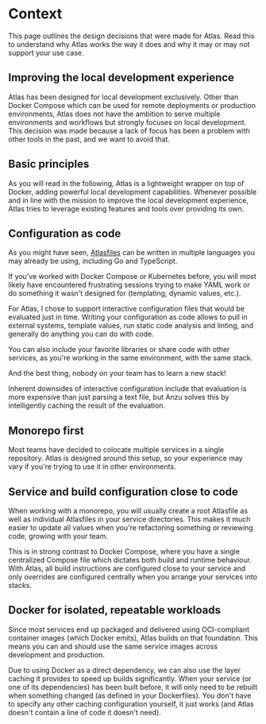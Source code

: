 # Context

This page outlines the design decisions that were made for Atlas. Read this to understand why Atlas works the way it does and why it may or may not support your use case.

## Improving the local development experience

Atlas has been designed for local development exclusively. Other than Docker Compose which can be used for remote deployments or production environments, Atlas does not have the ambition to serve multiple environments and workflows but strongly focuses on local development. This decision was made because a lack of focus has been a problem with other tools in the past, and we want to avoid that.

## Basic principles

As you will read in the following, Atlas is a lightweight wrapper on top of Docker, adding powerful local development capabilities. Whenever possible and in line with the mission to improve the local development experience, Atlas tries to leverage existing features and tools over providing its own.

## Configuration as code

As you might have seen, [Atlasfiles](./atlasfile.md) can be written in multiple languages you may already be using, including Go and TypeScript.

If you've worked with Docker Compose or Kubernetes before, you will most likely have encountered frustrating sessions trying to make YAML work or do something it wasn't designed for (templating, dynamic values, etc.).

For Atlas, I chose to support interactive configuration files that would be evaluated just in time. Writing your configuration as code allows to pull in external systems, template values, run static code analysis and linting, and generally do anything you can do with code.

You can also include your favorite libraries or share code with other services, as you're working in the same environment, with the same stack.

And the best thing, nobody on your team has to learn a new stack!

Inherent downsides of interactive configuration include that evaluation is more expensive than just parsing a text file, but Anzu solves this by intelligently caching the result of the evaluation.

## Monorepo first

Most teams have decided to colocate multiple services in a single repository. Atlas is designed around this setup, so your experience may vary if you're trying to use it in other environments.

## Service and build configuration close to code

When working with a monorepo, you will usually create a root Atlasfile as well as individual Atlasfiles in your service directories. This makes it much easier to update all values when you're refactoring something or reviewing code, growing with your team.

This is in strong contrast to Docker Compose, where you have a single centralized Compose file which dictates both build and runtime behaviour. With Atlas, all build instructions are configured close to your service and only overrides are configured centrally when you arrange your services into stacks.

## Docker for isolated, repeatable workloads

Since most services end up packaged and delivered using OCI-compliant container images (which Docker emits), Atlas builds on that foundation. This means you can and should use the same service images across development and production.

Due to using Docker as a direct dependency, we can also use the layer caching it provides to speed up builds significantly. When your service (or one of its dependencies) has been built before, it will only need to be rebuilt when something changed (as defined in your Dockerfiles). You don't have to specify any other caching configuration yourself, it just works (and Atlas doesn't contain a line of code it doesn't need).

